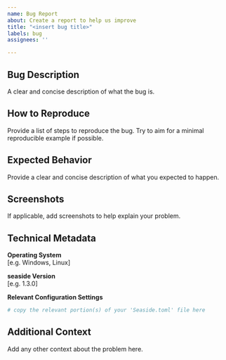 ```yaml
---
name: Bug Report
about: Create a report to help us improve
title: "<insert bug title>"
labels: bug
assignees: ''

---
```


## Bug Description

A clear and concise description of what the bug is.

## How to Reproduce

Provide a list of steps to reproduce the bug. Try to aim for a minimal reproducible example if possible.

## Expected Behavior

Provide a clear and concise description of what you expected to happen.

## Screenshots

If applicable, add screenshots to help explain your problem.

## Technical Metadata

**Operating System**<br />[e.g. Windows, Linux]

**seaside Version**<br />[e.g. 1.3.0]

**Relevant Configuration Settings**<br />
```toml
# copy the relevant portion(s) of your 'Seaside.toml' file here
```

## Additional Context

Add any other context about the problem here.
